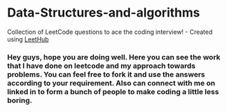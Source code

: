 # Data-Structures-and-algorithms
Collection of LeetCode questions to ace the coding interview! - Created using [LeetHub](https://github.com/QasimWani/LeetHub)

### Hey guys, hope you are doing well. Here you can see the work that I have done on leetcode and my approach towards problems. You can feel free to fork it and use the answers according to your requirement. Also can connect with me on linked in to form a bunch of people to make coding a little less boring. 
